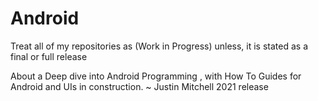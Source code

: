 # Android
Treat all of my repositories as (Work in Progress) unless, it is stated as a final or full release


About
a Deep dive into Android Programming , with How To Guides for Android and UIs in construction. ~ Justin Mitchell 2021 release
